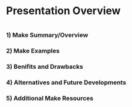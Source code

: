 # Presentation Overview
#
#
### 1) Make Summary/Overview
### 2) Make Examples  
### 3) Benifits and Drawbacks
### 4) Alternatives and Future Developments
### 5) Additional Make Resources




